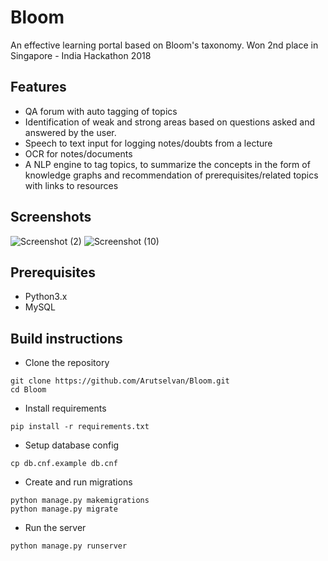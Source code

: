 # Bloom

An effective learning portal based on Bloom's taxonomy. Won 2nd place in Singapore - India Hackathon 2018

## Features
- QA forum with auto tagging of topics
- Identification of weak and strong areas based on questions asked and answered by the user.
- Speech to text input for logging notes/doubts from a lecture
- OCR for notes/documents
- A NLP engine to tag topics, to summarize the concepts in the form of knowledge graphs and recommendation of prerequisites/related topics with links to resources

## Screenshots
![Screenshot (2)](https://user-images.githubusercontent.com/18646185/87219754-af707d00-c37b-11ea-92b4-a33b98d580d5.png)
![Screenshot (10)](https://user-images.githubusercontent.com/18646185/87219750-ada6b980-c37b-11ea-8b64-8de3a2ab70a9.png)

## Prerequisites
- Python3.x
- MySQL

## Build instructions
- Clone the repository
```
git clone https://github.com/Arutselvan/Bloom.git
cd Bloom
```
- Install requirements
```
pip install -r requirements.txt
```
- Setup database config
```
cp db.cnf.example db.cnf
```
- Create and run migrations
```
python manage.py makemigrations
python manage.py migrate
```
- Run the server
```
python manage.py runserver
```

